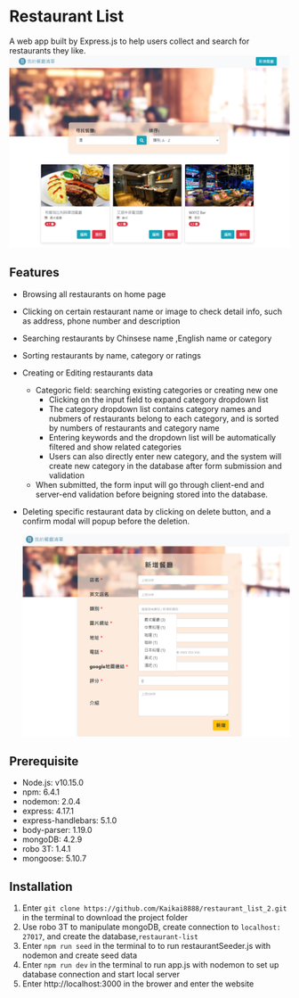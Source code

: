 # Restaurant List
A web app built by Express.js to help users collect and search for restaurants they like.![screenshot](./index_page_screenshot.png)

## Features
* Browsing all restaurants on home page

* Clicking on certain restaurant name or image to check detail info, such as address, phone number and description

* Searching restaurants by Chinsese name ,English name or category

* Sorting restaurants by name, category or ratings

* Creating or Editing restaurants data

  * Categoric field: searching existing categories or creating new one
    * Clicking on the input field to expand category dropdown list
    * The category dropdown list contains category names and nubmers of restaurants belong to each category, and is sorted by numbers of restaurants and category name
    * Entering keywords and the dropdown list will be automatically filtered and show related categories
    * Users can also directly enter new category, and the system will create new category in the database after form submission and validation
  * When submitted, the form input will go through  client-end and server-end validation before beigning stored into the database.

* Deleting specific restaurant data by clicking on delete button, and  a confirm modal will popup before the deletion.

  ![新增](./add_restaurant_screenshot.png)

## Prerequisite
* Node.js: v10.15.0
* npm: 6.4.1
* nodemon: 2.0.4
* express: 4.17.1
* express-handlebars: 5.1.0
* body-parser: 1.19.0
* mongoDB: 4.2.9
* robo 3T: 1.4.1
* mongoose: 5.10.7

## Installation
1. Enter ` git clone https://github.com/Kaikai8888/restaurant_list_2.git ` in the terminal to download the project folder
2. Use robo 3T to manipulate mongoDB, create connection to `localhost: 27017`, and create the database,`restaurant-list`
3. Enter `npm run seed` in the terminal to to run restaurantSeeder.js with nodemon and create seed data
4. Enter `npm run dev` in the terminal to run app.js with nodemon to set up database connection and start local server 
5. Enter http://localhost:3000 in the brower and enter the website

